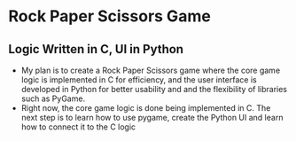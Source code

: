 # Rock Paper Scissors Game
## Logic Written in C, UI in Python

* My plan is to create a Rock Paper Scissors game where the core game logic is implemented in C for efficiency, and the user interface is developed in Python for better usability and and the flexibility of libraries such as PyGame.
* Right now, the core game logic is done being implemented in C. The next step is to learn how to use pygame, create the Python UI and learn how to connect it to the C logic